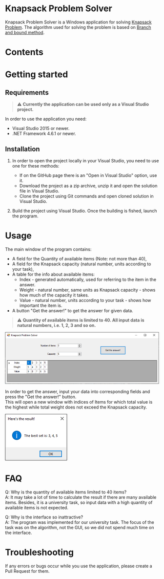 # Knapsack Problem Solver
Knapsack Problem Solver is a Windows application for solving [Knapsack Problem](https://en.wikipedia.org/wiki/Knapsack_problem).
The algorithm used for solving the problem is based on [Branch and bound method](https://www.geeksforgeeks.org/0-1-knapsack-using-branch-and-bound/).

# Contents

# Getting started

## Requirements
> :warning: **Currently the application can be used only as a Visual Studio project.**

In order to use the application you need: 
*  Visual Studio 2015 or newer.
*  .NET Framework 4.6.1 or newer.

## Installation

1. In order to open the project locally in your Visual Studio, you need to use one for these methods:
    *  If on the GitHub page there is an "Open in Visual Studio" option, use it.  
    *  Download the project as a zip archive, unzip it and open the solution file in Visual Studio.
    *  Clone the project using Git commands and open cloned solution in Visual Studio.

2. Build the project using Visual Studio. Once the building is fished, launch the program.

# Usage
The main window of the program contains:
*  A field for the Quantity of available items (Note: not more than 40),
*  A field for the Knapsack capacity (natural number, units according to your task),
*  A table for the info about available items:
    *  Index - generated automatically, used for referring to the item in the answer.
    *  Weight - natural number, same units as Knapsack capacity - shows how much of the capacity it takes.
    *  Value - natural number, units according to your task - shows how important the item is.
*  A button "Get the answer!" to get the answer for given data.  

> :warning: **Quantity of available items is limited to 40. All input data is natural numbers, i.e. 1, 2, 3 and so on.**

![alt text](https://github.com/hvnbool/KnapsackProblem/blob/master/img/Main%20window.png "Main Window")  

In order to get the answer, input your data into corresponding fields and press the "Get the answer!" button.  
This will open a new window with indices of Items for which total value is the highest while total weight does not exceed the Knapsack capacity.  

![alt text](https://github.com/hvnbool/KnapsackProblem/blob/master/img/Answer%20window.png "Answer Window")


# FAQ
Q: Why is the quantity of available items limited to 40 items?  
A: It may take a lot of time to calculate the result if there are many available items. Besides, it is a university task, so input data with a high quantity of available items is not expected.

Q: Why is the interface so inattractive?  
A: The program was implemented for our university task. The focus of the task was on the algorithm, not the GUI, so we did not spend much time on the interface.

# Troubleshooting
If any errors or bugs occur while you use the application, please create a Pull Request for them. 
